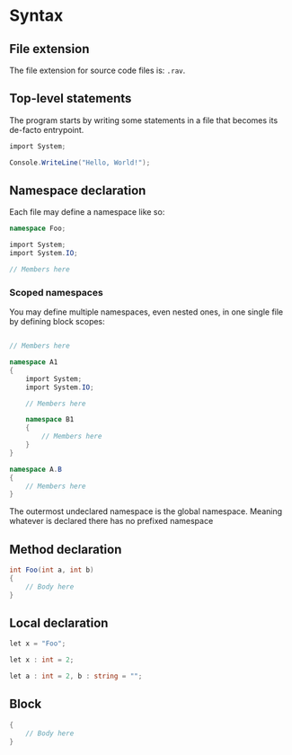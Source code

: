 # Syntax

## File extension

The file extension for source code files is: `.rav`.

## Top-level statements

The program starts by writing some statements in a file that becomes its de-facto entrypoint.

```c#
import System;

Console.WriteLine("Hello, World!");
```

## Namespace declaration

Each file may define a namespace like so:

```c#
namespace Foo;

import System;
import System.IO;

// Members here
```

### Scoped namespaces

You may define multiple namespaces, even nested ones, in one single file by defining block scopes:

```c#

// Members here

namespace A1
{
    import System;
    import System.IO;

    // Members here

    namespace B1
    {
        // Members here
    }
}

namespace A.B
{
    // Members here
}
```

The outermost undeclared namespace is the global namespace. Meaning whatever is declared there has no prefixed namespace

## Method declaration

```c#
int Foo(int a, int b) 
{
    // Body here
}
```

## Local declaration

```c#
let x = "Foo";
```

```c#
let x : int = 2;
```

```c#
let a : int = 2, b : string = "";
```

## Block

```c#
{
    // Body here
}
```
